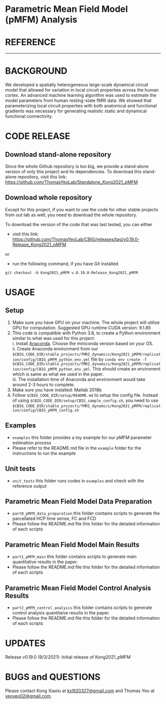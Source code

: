 # Parametric Mean Field Model (pMFM) Analysis
# REFERENCE
********
# BACKGROUND
We developed a spatially heterogeneous large-scale dynamical circuit model that allowed for variation in local circuit properties across the human cortex. An advanced machine learning algorithm was used to estimate the model parameters from human resting-state fMRI data. We showed that parameterizing local circuit properties with both anatomical and functional gradients was necessary for generating realistic static and dynamical functional connectivity.
# CODE RELEASE
## Download stand-alone repository
Since the whole Github repository is too big, we provide a stand-alone version of only this project and its dependencies. To download this stand-alone repository, visit this link: https://github.com/ThomasYeoLab/Standalone_Kong2021_pMFM

## Download whole repository
Except for this project, if you want to use the code for other stable projects from out lab as well, you need to download the whole repository.

To download the version of the code that was last tested, you can either

* visit this link: https://github.com/ThomasYeoLab/CBIG/releases/tag/v0.19.0-Release_Kong2021_pMFM

or

* run the following command, if you have Git installed

`git checkout -b Kong2021_pMFM v.0.19.0-Release_Kong2021_pMFM`

# USAGE
## Setup
1. Make sure you have GPU on your machine. The whole project will utilize GPU for computation. Suggested GPU runtime CUDA version: 9.1.85
2. This code is compatible with Python 3.6, to create a Python environment similar to what was used for this project:<br />
    i. Install [Anaconda](https://www.anaconda.com/products/individual#Downloads). Choose the miniconda version based on your OS.<br />
    ii. Create Anaconda environment from our `$CBIG_CODE_DIR/stable_projects/fMRI_dynamics/Kong2021_pMFM/replication/config/CBIG_pMFM_python_env.yml` file by `conda env create -f $CBIG_CODE_DIR/stable_projects/fMRI_dynamics/Kong2021_pMFM/replication/config/CBIG_pMFM_python_env.yml`. This should create an enviroment which is same as what we used in the paper.<br />
    iii. The installation time of Anaconda and environment would take around 2-3 hours to complete.<br />
3. Make sure you have installed: Matlab 2018b
4. Follow `$CBIG_CODE_DIR/setup/README.md` to setup the config file. Instead of using `$CBIG_CODE_DIR/setup/CBIG_sample_config.sh`, you need to use `$CBIG_CODE_DIR/stable_projects/fMRI_dynamics/Kong2021_pMFM/replication/config/CBIG_pMFM_config.sh`

## Examples
* `examples` this folder provides a toy example for our pMFM parameter estimation process
* Please refer to the README.md file in the `example` folder for the instructions to run the example

## Unit tests
* `unit_tests` this folder runs codes in `examples` and check with the reference output

## Parametric Mean Field Model Data Preparation
* `part0_pMFM_data_preparation` this folder contains scripts to generate the parcellated HCP time serise, FC and FCD
* Please follow the README.md file this folder for the detailed information of each scripts

## Parametric Mean Field Model Main Results
* `part1_pMFM_main` this folder contains scripts to generate main quantitative results in the paper.
* Please follow the README.md file this folder for the detailed information of each scripts

## Parametric Mean Field Model Control Analysis Results
* `part2_pMFM_control_analysis` this folder contains scripts to generate control analysis quantitaive results in the paper.
* Please follow the README.md file this folder for the detailed information of each scripts


# UPDATES
Release v0.19.0 (9/3/2021): Initial release of Kong2021_pMFM

# BUGS and QUESTIONS
Please contact Kong Xiaolu at kxl920327@gmail.com and Thomas Yeo at yeoyeo02@gmail.com.
